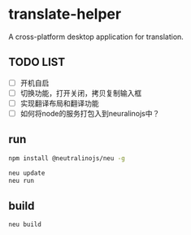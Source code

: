 # translate-helper

A cross-platform desktop application for translation.

## TODO LIST

- [ ] 开机自启
- [ ] 切换功能，打开关闭，拷贝复制输入框
- [ ] 实现翻译布局和翻译功能
- [ ] 如何将node的服务打包入到neuralinojs中？

## run

```sh
npm install @neutralinojs/neu -g

neu update
neu run
```

## build

```sh
neu build
```
